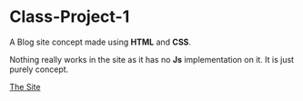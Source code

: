 # Class-Project-1

A Blog site concept made using **HTML** and **CSS**.

Nothing really works in the site as it has no **Js** implementation on it. It is just purely concept.

[The Site](https://kevin-dangol.github.io/Blog-Site/)
